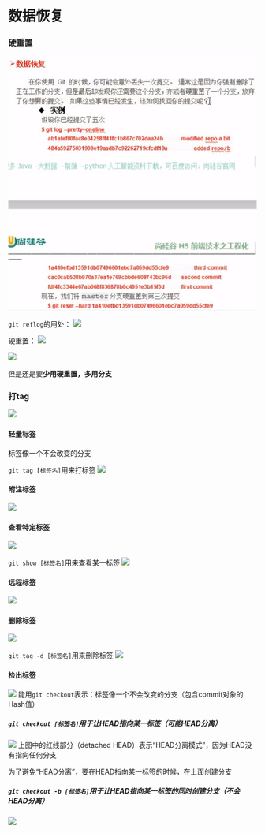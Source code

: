 # 数据恢复

### 硬重置

![](2022-12-06-23-35-31.png)

```git reflog```的用处：
![](2022-12-06-23-38-25.png)

硬重置：
![](2022-12-06-23-40-20.png)

![](2022-12-06-23-40-42.png)

但是还是要**少用硬重置，多用分支**

### 打tag

![](2022-12-06-23-45-38.png)

#### 轻量标签

标签像一个不会改变的分支

```git tag [标签名]```用来打标签
![](2022-12-06-23-49-48.png)

#### 附注标签

![](2022-12-06-23-52-32.png)

#### 查看特定标签

![](2022-12-06-23-54-58.png)

```git show [标签名]```用来查看某一标签
![](2022-12-06-23-53-53.png)

#### 远程标签

![](2022-12-06-23-58-36.png)

#### 删除标签

![](2022-12-06-23-58-51.png)

```git tag -d [标签名]```用来删除标签
![](2022-12-06-23-59-51.png)

#### 检出标签

![](2022-12-07-00-01-05.png)
能用```git checkout```表示：标签像一个不会改变的分支（包含commit对象的Hash值）

##### ```git checkout [标签名]```用于让HEAD指向某一标签（可能HEAD分离）
![](2022-12-07-00-03-35.png)
上图中的红线部分（detached HEAD）表示“HEAD分离模式”，因为HEAD没有指向任何分支

为了避免“HEAD分离”，要在HEAD指向某一标签的时候，在上面创建分支

##### ```git checkout -b [标签名]```用于让HEAD指向某一标签的同时创建分支（不会HEAD分离）
![](2022-12-07-00-10-39.png)


